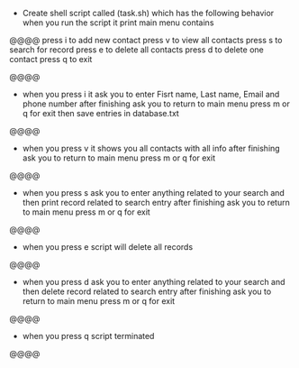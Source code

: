 - Create shell script called (task.sh) which has the following behavior when you run the script it print main menu contains

@@@@
press i to add new contact
press v to view all contacts
press s to search for record
press e to delete all contacts
press d to delete one contact
press q to exit

@@@@
- when you press i it ask you to enter Fisrt name, Last name, Email and phone number after finishing ask you to return to main menu press m or q for exit then save entries in database.txt

@@@@
- when you press v it shows you all contacts with all info after finishing ask you to return to main menu press m or q for exit

@@@@
- when you press s ask you to enter anything related to your search and then print record related to search entry after finishing ask you to return to main menu press m or q for exit

@@@@
- when you press e script will delete all records

@@@@
- when you press d ask you to enter anything related to your search and then delete record related to search entry after finishing ask you to return to main menu press m or q for exit

@@@@
- when you press q script terminated

@@@@
